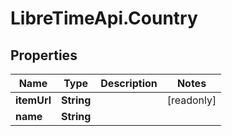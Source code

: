 # LibreTimeApi.Country

## Properties

Name | Type | Description | Notes
------------ | ------------- | ------------- | -------------
**itemUrl** | **String** |  | [readonly] 
**name** | **String** |  | 


